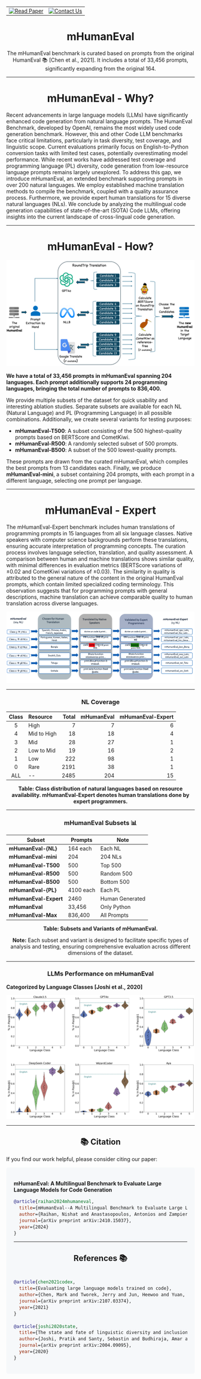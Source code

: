 <div align="center">
<table>
<tr>
<td>
<a href="https://arxiv.org/abs/2410.15037">
<img src="https://img.shields.io/badge/arXiv-Read_Paper-blue?style=for-the-badge&logo=arxiv" alt="Read Paper"/>
</a>
</td>
<td>
<a href="mailto:mraihan2@gmu.edu">
<img src="https://img.shields.io/badge/Email-Contact_Us-blue?style=for-the-badge&logo=gmail" alt="Contact Us"/>
</a>
</td>
</tr>
</table>
</div>

<div align="center">
  
  # **mHumanEval**

The mHumanEval benchmark is curated based on prompts from the original HumanEval 📚 [Chen et al., 2021]. It includes a total of 33,456 prompts, significantly expanding from the original 164. 
  
</div>



---
<div align="center">

# **mHumanEval - Why?**

</div>
Recent advancements in large language models (LLMs) have significantly enhanced code generation from natural language prompts. The HumanEval Benchmark, developed by OpenAI, remains the most widely used code generation benchmark. However, this and other Code LLM benchmarks face critical limitations, particularly in task diversity, test coverage, and linguistic scope. Current evaluations primarily focus on English-to-Python conversion tasks with limited test cases, potentially overestimating model performance. While recent works have addressed test coverage and programming language (PL) diversity, code generation from low-resource language prompts remains largely unexplored. To address this gap, we introduce mHumanEval, an extended benchmark supporting prompts in over 200 natural languages. We employ established machine translation methods to compile the benchmark, coupled with a quality assurance process. Furthermore, we provide expert human translations for 15 diverse natural languages (NLs). We conclude by analyzing the multilingual code generation capabilities of state-of-the-art (SOTA) Code LLMs, offering insights into the current landscape of cross-lingual code generation.

---
<div align="center">

# **mHumanEval - How?**

</div>

![Workflow](resources/images/workflow.png)


**We have a total of 33,456 prompts in mHumanEval spanning 204 languages. Each prompt additionally supports 24 programming languages, bringing the total number of prompts to 836,400.**

We provide multiple subsets of the dataset for quick usability and interesting ablation studies. Separate subsets are available for each NL (Natural Language) and PL (Programming Language) in all possible combinations. Additionally, we create several variants for testing purposes:

- **mHumanEval-T500**: A subset consisting of the 500 highest-quality prompts based on BERTScore and CometKiwi.
- **mHumanEval-R500**: A randomly selected subset of 500 prompts.
- **mHumanEval-B500**: A subset of the 500 lowest-quality prompts.

These prompts are drawn from the curated mHumanEval, which compiles the best prompts from 13 candidates each. Finally, we produce **mHumanEval-mini**, a subset containing 204 prompts, with each prompt in a different language, selecting one prompt per language.

---
<div align="center">

# **mHumanEval - Expert**

</div>
The mHumanEval-Expert benchmark includes human translations of programming prompts in 15 languages from all six language classes. Native speakers with computer science backgrounds perform these translations, ensuring accurate interpretation of programming concepts. The curation process involves language selection, translation, and quality assessment. A comparison between human and machine translations shows similar quality, with minimal differences in evaluation metrics (BERTScore variations of ±0.02 and CometKiwi variations of ±0.03). The similarity in quality is attributed to the general nature of the content in the original HumanEval prompts, which contain limited specialized coding terminology. This observation suggests that for programming prompts with general descriptions, machine translation can achieve comparable quality to human translation across diverse languages.

![Expert](resources/images/expert.png)

---
<div align="center">

### NL Coverage



| **Class** | **Resource**    | **Total** | **mHumanEval** | **mHumanEval-Expert** |
|:---------:|:----------------|----------:|---------------:|----------------------:|
| 5         | High            |         7 |               7 |                      6 |
| 4         | Mid to High     |        18 |              18 |                      4 |
| 3         | Mid             |        28 |              27 |                      1 |
| 2         | Low to Mid      |        19 |              16 |                      2 |
| 1         | Low             |       222 |              98 |                      1 |
| 0         | Rare            |      2191 |              38 |                      1 |
| ALL       | --              |      2485 |             204 |                     15 |

**Table: Class distribution of natural languages based on resource availability. mHumanEval-Expert denotes human translations done by expert programmers.**

</div>

---

<div align="center">

### mHumanEval Subsets 📊



| **Subset**             | **Prompts** | **Note**        |
|------------------------|-------------|-----------------|
| **mHumanEval-{NL}**    | 164 each    | Each NL         |
| **mHumanEval-mini**    | 204         | 204 NLs         |
| **mHumanEval-T500**    | 500         | Top 500         |
| **mHumanEval-R500**    | 500         | Random 500      |
| **mHumanEval-B500**    | 500         | Bottom 500      |
| **mHumanEval-{PL}**    | 4100 each   | Each PL         |
| **mHumanEval-Expert**  | 2460        | Human Generated |
| **mHumanEval**         | 33,456      | Only Python     |
| **mHumanEval-Max**     | 836,400     | All Prompts     |


**Table: Subsets and Variants of mHumanEval.**

**Note:** Each subset and variant is designed to facilitate specific types of analysis and testing, ensuring comprehensive evaluation across different dimensions of the dataset.

</div>

---
<div align="center">


### LLMs Performance on mHumanEval

</div>

**Categorized by Language Classes [Joshi et al., 2020]**




![performance](resources/images/performance_on_mHumanEval.png)

---


<div align="center">
<h2>📚 Citation</h2>
</div>

If you find our work helpful, please consider citing our paper:

<div style="background-color: #f6f8fa; padding: 20px; border-radius: 5px; margin: 10px 0;">
<p style="margin-bottom: 10px;"><strong>mHumanEval: A Multilingual Benchmark to Evaluate Large Language Models for Code Generation</strong></p>

```bibtex
@article{raihan2024mhumaneval,
  title={mHumanEval--A Multilingual Benchmark to Evaluate Large Language Models for Code Generation},
  author={Raihan, Nishat and Anastasopoulos, Antonios and Zampieri, Marcos},
  journal={arXiv preprint arXiv:2410.15037},
  year={2024}
}
```





---
<div align="center">

## References 📚

</div>

```bibtex

@article{chen2021codex,
  title={Evaluating large language models trained on code},
  author={Chen, Mark and Tworek, Jerry and Jun, Heewoo and Yuan, Qiming and Pinto, Henrique Ponde de Oliveira and Kaplan, Jared and others},
  journal={arXiv preprint arXiv:2107.03374},
  year={2021}
}

@article{joshi2020state,
  title={The state and fate of linguistic diversity and inclusion in the NLP world},
  author={Joshi, Pratik and Santy, Sebastin and Budhiraja, Amar and Bali, Kalika and Choudhury, Monojit},
  journal={arXiv preprint arXiv:2004.09095},
  year={2020}
}

